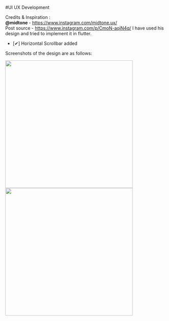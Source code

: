#UI UX Development

Credits & Inspiration : 
<br>
<b>@midtone </b> - https://www.instagram.com/midtone.ux/
<br>
Post source - https://www.instagram.com/p/CmoN-aojN4q/
I have used his design and tried to implement it in flutter. 


- [✔] Horizontal Scrollbar added

Screenshots of the design are as follows:
<div>
  
<img src="https://user-images.githubusercontent.com/63516467/209706234-51257bba-5233-4e43-9a44-5e179680aeef.png" height="400"/>
  
<img src="https://user-images.githubusercontent.com/63516467/209707012-45310a22-c05a-4810-83d0-90a99adee4bb.png" height="400"/>

  </div>
